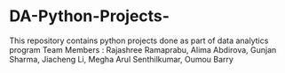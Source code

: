 # DA-Python-Projects-
This repository contains python projects done as part of data analytics program
Team Members : Rajashree Ramaprabu, Alima Abdirova, Gunjan Sharma, Jiacheng Li, Megha Arul Senthilkumar, Oumou Barry
